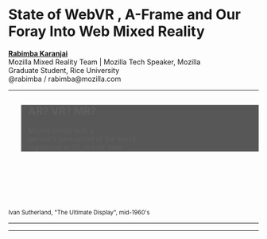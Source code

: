 <!-- .slide: data-state="title" data-background="resources/textures/background-radial.jpeg"  -->

<div class="talk-title">
	<h1>State of WebVR , A-Frame and Our Foray Into Web Mixed Reality</h1>
    <p class="talk-info">
		<b><a href="http://blairmacintyre.me">Rabimba Karanjai</a></b>
		<br>
		Mozilla Mixed Reality Team | Mozilla Tech Speaker, Mozilla <br>
		Graduate Student, Rice University<br>
		@rabimba / rabimba@mozilla.com<br>
    </p>
</div>

<!-- NOTES -->

------
<!-- .slide: data-background="resources/textures/vhfrsword-of-damocles.jpg"  -->

<blockquote  style="background: rgba(32, 32, 32, 0.75);">
<h2>AR? VR? MR?</h2>
<p>Mixing media with a <br>person's perception of the world<br><span class="green"><em>registered in 3D</em></span><span class="green">, <em>in real-time</em></span></p>
</blockquote>
<br>
<br>
<br>
<br>
<br>
<br>
<small>Ivan Sutherland, "The Ultimate Display", mid-1960's</small>

------
<!-- .slide: data-background="resources/textures/industrial-medical.png"  -->


------
<!-- .slide: data-background="resources/textures/collaborative-ar.png"  -->


